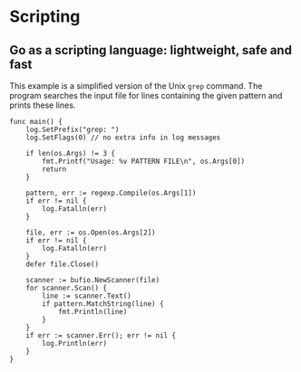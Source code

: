 # Scripting

## Go as a scripting language: lightweight, safe and fast

This example is a simplified version of the Unix `grep` command. The program searches the input file for lines containing the given pattern and prints these lines.

```text
func main() {
    log.SetPrefix("grep: ")
    log.SetFlags(0) // no extra info in log messages

    if len(os.Args) != 3 {
        fmt.Printf("Usage: %v PATTERN FILE\n", os.Args[0])
        return
    }

    pattern, err := regexp.Compile(os.Args[1])
    if err != nil {
        log.Fatalln(err)
    }

    file, err := os.Open(os.Args[2])
    if err != nil {
        log.Fatalln(err)
    }
    defer file.Close()

    scanner := bufio.NewScanner(file)
    for scanner.Scan() {
        line := scanner.Text()
        if pattern.MatchString(line) {
            fmt.Println(line)
        }
    }
    if err := scanner.Err(); err != nil {
        log.Println(err)
    }
}
```



